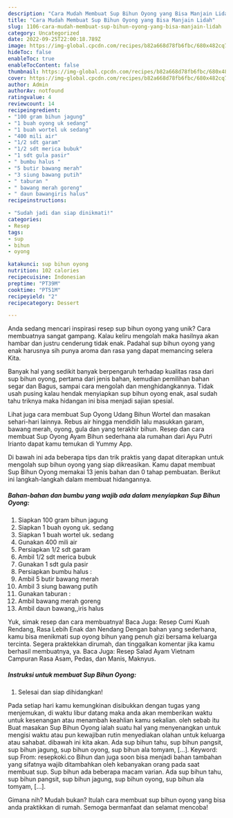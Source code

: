```yaml
---
description: "Cara Mudah Membuat Sup Bihun Oyong yang Bisa Manjain Lidah"
title: "Cara Mudah Membuat Sup Bihun Oyong yang Bisa Manjain Lidah"
slug: 1106-cara-mudah-membuat-sup-bihun-oyong-yang-bisa-manjain-lidah
category: Uncategorized
date: 2022-09-25T22:00:18.789Z
image: https://img-global.cpcdn.com/recipes/b82a668d78fb6fbc/680x482cq70/sup-bihun-oyong-foto-resep-utama.jpg
hideToc: false
enableToc: true
enableTocContent: false
thumbnail: https://img-global.cpcdn.com/recipes/b82a668d78fb6fbc/680x482cq70/sup-bihun-oyong-foto-resep-utama.jpg
cover: https://img-global.cpcdn.com/recipes/b82a668d78fb6fbc/680x482cq70/sup-bihun-oyong-foto-resep-utama.jpg
author: Admin
authorAv: notfound
ratingvalue: 4
reviewcount: 14
recipeingredient:
- "100 gram bihun jagung"
- "1 buah oyong uk sedang"
- "1 buah wortel uk sedang"
- "400 mili air"
- "1/2 sdt garam"
- "1/2 sdt merica bubuk"
- "1 sdt gula pasir"
- " bumbu halus "
- "5 butir bawang merah"
- "3 siung bawang putih"
- " taburan "
- " bawang merah goreng"
- " daun bawangiris halus"
recipeinstructions:

- "Sudah jadi dan siap dinikmati!"
categories:
- Resep
tags:
- sup
- bihun
- oyong

katakunci: sup bihun oyong 
nutrition: 102 calories
recipecuisine: Indonesian
preptime: "PT39M"
cooktime: "PT51M"
recipeyield: "2"
recipecategory: Dessert

---
```





Anda sedang mencari inspirasi resep sup bihun oyong yang unik? Cara membuatnya sangat gampang. Kalau keliru mengolah maka hasilnya akan hambar dan justru cenderung tidak enak. Padahal sup bihun oyong yang enak harusnya sih punya aroma dan rasa yang dapat memancing selera Kita.





Banyak hal yang sedikit banyak berpengaruh terhadap kualitas rasa dari sup bihun oyong, pertama dari jenis bahan, kemudian pemilihan bahan segar dan Bagus, sampai cara mengolah dan menghidangkannya. Tidak usah pusing kalau hendak menyiapkan sup bihun oyong enak,      asal sudah tahu triknya maka hidangan ini bisa menjadi sajian spesial.














Lihat juga cara membuat Sup Oyong Udang Bihun Wortel dan masakan sehari-hari lainnya. Rebus air hingga mendidih lalu masukkan garam, bawang merah, oyong, gula dan yang terakhir bihun. Resep dan cara membuat Sup Oyong Ayam Bihun sederhana ala rumahan dari Ayu Putri Irianto dapat kamu temukan di Yummy App.






Di bawah ini ada beberapa tips dan trik praktis yang dapat diterapkan untuk mengolah sup bihun oyong yang siap dikreasikan. Kamu dapat membuat Sup Bihun Oyong memakai 13 jenis bahan dan 0 tahap pembuatan. Berikut ini langkah-langkah dalam membuat hidangannya.

<!--inarticleads1-->

##### Bahan-bahan dan bumbu yang wajib ada dalam menyiapkan Sup Bihun Oyong:

1. Siapkan 100 gram bihun jagung
1. Siapkan 1 buah oyong uk. sedang
1. Siapkan 1 buah wortel uk. sedang
1. Gunakan 400 mili air
1. Persiapkan 1/2 sdt garam
1. Ambil 1/2 sdt merica bubuk
1. Gunakan 1 sdt gula pasir
1. Persiapkan  bumbu halus :
1. Ambil 5 butir bawang merah
1. Ambil 3 siung bawang putih
1. Gunakan  taburan :
1. Ambil  bawang merah goreng
1. Ambil  daun bawang,,iris halus


Yuk, simak resep dan cara membuatnya! Baca Juga: Resep Cumi Kuah Rendang, Rasa Lebih Enak dan Nendang Dengan bahan yang sederhana, kamu bisa menikmati sup oyong bihun yang penuh gizi bersama keluarga tercinta. Segera praktekkan dirumah, dan tinggalkan komentar jika kamu berhasil membuatnya, ya. Baca Juga: Resep Salad Ayam Vietnam Campuran Rasa Asam, Pedas, dan Manis, Maknyus. 

<!--inarticleads2-->

##### Instruksi untuk membuat Sup Bihun Oyong:


1. Selesai dan siap dihidangkan!

Pada setiap hari kamu kemungkinan disibukkan dengan tugas yang menjemukan, di waktu libur datang maka anda akan memberikan waktu untuk kesenangan atau menambah keahlian kamu sekalian. oleh sebab itu Buat masakan Sup Bihun Oyong ialah suatu hal yang menyenangkan untuk mengisi waktu atau pun kewajiban rutin menyediakan olahan untuk keluarga atau sahabat. dibawah ini kita akan. Ada sup bihun tahu, sup bihun pangsit, sup bihun jagung, sup bihun oyong, sup bihun ala tomyam, […]. Keyword: sup From: resepkoki.co Bihun dan juga soon bisa menjadi bahan tambahan yang sifatnya wajib ditambahkan oleh kebanyakan orang pada saat membuat sup. Sup bihun ada beberapa macam varian. Ada sup bihun tahu, sup bihun pangsit, sup bihun jagung, sup bihun oyong, sup bihun ala tomyam, […]. 

Gimana nih? Mudah bukan? Itulah cara membuat sup bihun oyong yang bisa anda praktikkan di rumah. Semoga bermanfaat dan selamat mencoba!
